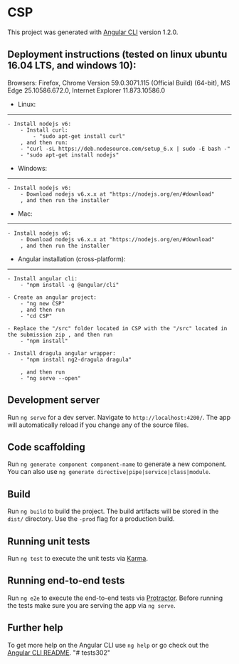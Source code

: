 # CSP

This project was generated with [Angular CLI](https://github.com/angular/angular-cli) version 1.2.0.


Deployment instructions (tested on linux ubuntu 16.04 LTS, and windows 10):
---------------------------------------------------------------------------
Browsers: Firefox, Chrome Version 59.0.3071.115 (Official Build) (64-bit), MS Edge 25.10586.672.0, Internet Explorer 11.873.10586.0
- Linux:
--------
	- Install nodejs v6:
		- Install curl:
			- "sudo apt-get install curl"
		, and then run:
		- "curl -sL https://deb.nodesource.com/setup_6.x | sudo -E bash -"
		- "sudo apt-get install nodejs"

		

- Windows:
----------
	- Install nodejs v6:
		- Download nodejs v6.x.x at "https://nodejs.org/en/#download"
		, and then run the installer
		


- Mac:
------
	- Install nodejs v6:
		- Download nodejs v6.x.x at "https://nodejs.org/en/#download"
		, and then run the installer



- Angular installation (cross-platform):
----------------------------------------
	- Install angular cli:
		- "npm install -g @angular/cli"

	- Create an angular project:
		- "ng new CSP"
		, and then run
		- "cd CSP"

	- Replace the "/src" folder located in CSP with the "/src" located in the submission zip , and then run
		- "npm install"
		
	- Install dragula angular wrapper:
		- "npm install ng2-dragula dragula"
		
		, and then run
		- "ng serve --open"
		
		
		
## Development server

Run `ng serve` for a dev server. Navigate to `http://localhost:4200/`. The app will automatically reload if you change any of the source files.

## Code scaffolding

Run `ng generate component component-name` to generate a new component. You can also use `ng generate directive|pipe|service|class|module`.

## Build

Run `ng build` to build the project. The build artifacts will be stored in the `dist/` directory. Use the `-prod` flag for a production build.

## Running unit tests

Run `ng test` to execute the unit tests via [Karma](https://karma-runner.github.io).

## Running end-to-end tests

Run `ng e2e` to execute the end-to-end tests via [Protractor](http://www.protractortest.org/).
Before running the tests make sure you are serving the app via `ng serve`.

## Further help

To get more help on the Angular CLI use `ng help` or go check out the [Angular CLI README](https://github.com/angular/angular-cli/blob/master/README.md).
"# tests302" 
